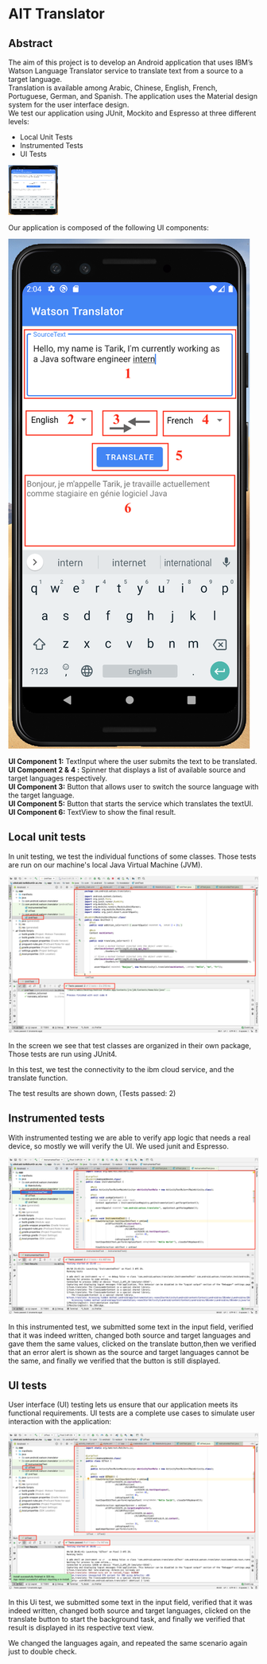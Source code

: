# AIT Translator

## Abstract
The aim of this project is to develop an Android application that uses IBM’s Watson Language Translator service to translate text from a source to a target language.<br>
Translation is available among Arabic, Chinese, English, French, Portuguese, German, and Spanish.
The application uses the Material design system for the user interface design.<br>
We test our application using JUnit, Mockito and Espresso at three different levels:<br>
* Local Unit Tests
* Instrumented Tests
* UI Tests


 <img src="Screenshot/1.png" width="100" height="100"/>

 Our application is composed of the following UI components:

 <img src="Screenshot/2.png"/> 

**UI Component 1:** TextInput where the user submits the text to be translated. <br>
**UI Component 2 & 4 :** Spinner that displays a list of available source and target languages respectively. <br>
**UI Component 3:** Button that allows user to switch the source language with the target language.<br>
**UI Component 5:** Button that starts the service which translates the textUI. <br>
**UI Component 6:** TextView to show the final result. <br>

## Local unit tests
In unit testing, we test the individual functions of some classes. Those tests are run on our machine's local Java Virtual Machine (JVM). <br>

 <img src="Screenshot/UnitTest.png"/>

In the screen we see that test classes are organized in their own package, Those tests are run using JUnit4. <br>

In this test, we test the connectivity to the ibm cloud service, and the translate function. <br>

The test results are shown down, (Tests passed: 2) <br>


## Instrumented tests
With instrumented testing we are able to verify app logic that needs a real device, so mostly we will verify the UI. We used junit and Espresso. <br>
 
 <img src="Screenshot/InstrumentedTest.png"/>

In this instrumented test, we submitted some text in the input field, verified that it was indeed written, changed both source and target languages and gave them the same values, clicked on the translate button,then we verified that an error alert is shown as the source and target languages cannot be the same, and finally we verified that the button is still displayed.


## UI tests
User interface (UI) testing lets us ensure that our application meets its functional requirements. UI tests are a complete use cases to simulate user interaction with the application:

 <img src="Screenshot/UITest.png"/>

In this Ui test, we submitted some text in the input field, verified that it was indeed written, changed both source and target languages, clicked on the translate button to start the background task, and finally we verified that result is displayed in its respective text view. <br>

We changed the languages again, and repeated the same scenario again just to double check. <br>

